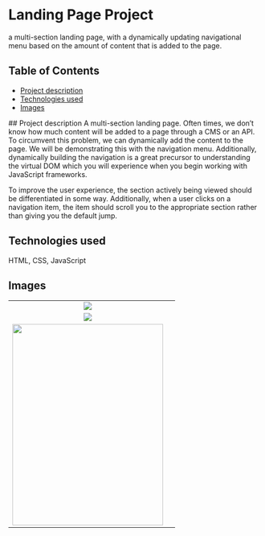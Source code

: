 # Landing Page Project
a multi-section landing page, with a dynamically updating navigational menu based on the amount of content that is added to the page.



## Table of Contents

* [Project description](#projectdescription)
* [Technologies used](#technologiesused)
* [Images](#Images)



##<a name="Project description"></a> Project description
A multi-section landing page. Often times, we don’t know how much content will be added to a page through a CMS or an API. To circumvent this problem, we can dynamically add the content to the page. We will be demonstrating this with the navigation menu. Additionally, dynamically building the navigation is a great precursor to understanding the virtual DOM which you will experience when you begin working with JavaScript frameworks.

To improve the user experience, the section actively being viewed should be differentiated in some way. Additionally, when a user clicks on a navigation item, the item should scroll you to the appropriate section rather than giving you the default jump.


## Technologies used
HTML, CSS, JavaScript


## Images
| | | 
|:-------------------------:|:-------------------------:|
|<img src="https://user-images.githubusercontent.com/99563220/214886348-44b1120e-3ee7-4094-ab1e-b154ccf9ae90.png" />|
|<img src="https://user-images.githubusercontent.com/99563220/214887723-7251c373-5fdc-4cf2-9781-0e0457dbf6e9.png" />|
|<img src="https://user-images.githubusercontent.com/99563220/214887839-d81f6357-af14-4734-8517-f97b742cc2b4.png" width="300" height="400"/>|
